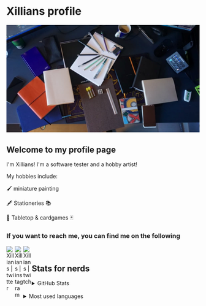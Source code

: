 # Xillians profile

![banner]

## Welcome to my profile page

I'm Xillians! I'm a software tester
and a hobby artist!

My hobbies include:

🖌️ miniature painting

🖋️ Stationeries 📚

🎲 Tabletop & cardgames 🃏


### If you want to reach me, you can find me on the following

[<img align="left" alt="Xillians | twitter" width="22px" src="https://assets.stickpng.com/images/580b57fcd9996e24bc43c53e.png"/>][Twitter]
[<img align="left" alt="Xillians | instagram" width="22px" src="https://i.pinimg.com/originals/a2/5f/4f/a25f4f58938bbe61357ebca42d23866f.png"/>][instagram]
[<img align="left" alt="Xillians | twitch" width="22px" src="https://assets.stickpng.com/images/580b57fcd9996e24bc43c540.png"/>][twitch]
<br>

## Stats for nerds

<details style="display:inline">
  <summary>GitHub Stats</summary>
  <img alt="Xillians' GitHub Stats" src="https://github-readme-stats.codestackr.vercel.app/api?username=Xillians&show_icons=true&hide_border=true" />
</details>
<br>
<details style="display:inline">
  <summary>Most used languages</summary>
    <img alt="Xillians' top languages" src="https://github-readme-stats.vercel.app/api/top-langs/?username=xillians">
</details>

[banner]:<./assets/images/Capture.PNG>
[twitter]:<https://twitter.com/xillians>
[instagram]:<https://www.instagram.com/thexillyone/>
[twitch]:<https://www.twitch.tv/xillians>
